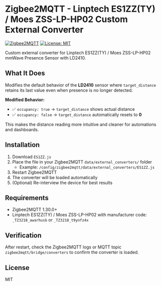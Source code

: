 # Zigbee2MQTT - Linptech ES1ZZ(TY) / Moes ZSS-LP-HP02 Custom External Converter

[![Zigbee2MQTT](https://img.shields.io/badge/Zigbee2MQTT-Compatible-gold.svg)](https://zigbee2mqtt.io/)
[![License: MIT](https://img.shields.io/badge/License-MIT-darkred.svg)](https://opensource.org/licenses/MIT)

Custom external converter for Linptech ES1ZZ(TY) / Moes ZSS-LP-HP02 mmWave Presence Sensor with LD2410.

## What It Does

Modifies the default behavior of the **LD2410** sensor where `target_distance` retains its last value even when presence is no longer detected.

**Modified Behavior:**
- ✅ `occupancy: true` → `target_distance` shows actual distance
- ✅ `occupancy: false` → `target_distance` automatically resets to **0**

This makes the distance reading more intuitive and cleaner for automations and dashboards.

## Installation

1. Download `ES1ZZ.js`
2. Place the file in your Zigbee2MQTT `data/external_converters/` folder
   - Example: `/config/zigbee2mqtt/data/external_converters/ES1ZZ.js`
3. Restart Zigbee2MQTT
4. The converter will be loaded automatically
5. (Optional) Re-interview the device for best results

## Requirements

- Zigbee2MQTT 1.30.0+
- Linptech ES1ZZ(TY) / Moes ZSS-LP-HP02 with manufacturer code: `_TZ3218_awarhusb` or `_TZ3218_t9ynfz4x`

## Verification

After restart, check the Zigbee2MQTT logs or MQTT topic `zigbee2mqtt/bridge/converters` to confirm the converter is loaded.

## License

MIT
